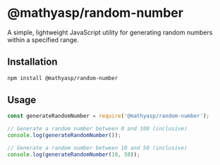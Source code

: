 # @mathyasp/random-number

A simple, lightweight JavaScript utility for generating random numbers within a specified range.

## Installation

```sh
npm install @mathyasp/random-number
```

## Usage

```js
const generateRandomNumber = require('@mathyasp/random-number');

// Generate a random number between 0 and 100 (inclusive)
console.log(generateRandomNumber());

// Generate a random number between 10 and 50 (inclusive)
console.log(generateRandomNumber(10, 50));
```
